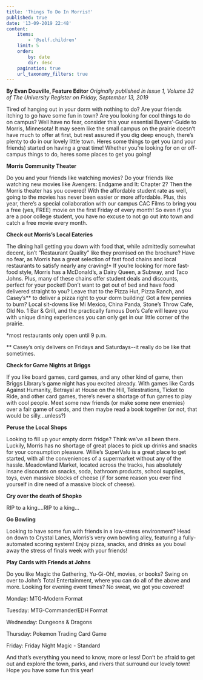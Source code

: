 ```yaml
---
title: 'Things To Do In Morris!'
published: true
date: '13-09-2019 22:48'
content:
    items:
        - '@self.children'
    limit: 5
    order:
        by: date
        dir: desc
    pagination: true
    url_taxonomy_filters: true
---
```


**By Evan Douville, Feature Editor** _Originally published in Issue 1, Volume 32 of The University Register on Friday, September 13, 2019_

Tired of hanging out in your dorm with nothing to do? Are your friends itching to go have some fun in town? Are you looking for cool things to do on campus? Well have no fear, consider this your essential Buyers’-Guide to Morris, Minnesota! It may seem like the small campus on the prairie doesn’t have much to offer at first, but rest assured if you dig deep enough, there’s plenty to do in our lovely little town. Heres some things to get you (and your friends) started on having a great time! Whether you’re looking for on or off-campus things to do, heres some places to get you going!

**Morris Community Theater**

Do you and your friends like watching movies? Do your friends like watching new movies like Avengers: Endgame and It: Chapter 2? Then the Morris theater has you covered! With the affordable student rate as well, going to the movies has never been easier or more affordable. Plus, this year, there’s a special collaboration with our campus CAC Films to bring you a free (yes, FREE) movie on the first Friday of every month! So even if you are a poor college student, you have no excuse to not go out into town and catch a free movie every month.

**Check out Morris’s Local Eateries**

The dining hall getting you down with food that, while admittedly somewhat decent, isn’t “Restaurant Quality” like they promised on the brochure? Have no fear, as Morris has a great selection of fast food chains and local restaurants to satisfy nearly any craving!* If you’re looking for more fast-food style, Morris has a McDonald’s, a Dairy Queen, a Subway, and Taco Johns. Plus, many of these chains offer student deals and discounts, perfect for your pocket! Don’t want to get out of bed and have food delivered straight to you? Leave that to the Pizza Hut, Pizza Ranch, and Casey’s** to deliver a pizza right to your dorm building! Got a few pennies to burn?
Local sit-downs like Mi Mexico, China Panda, Stone’s Throw Cafe, Old No. 1 Bar & Grill, and the practically famous Don’s Cafe will leave you with unique dining experiences you can only get in our little corner of the prairie. 

*most restaurants only open until 9 p.m.

** Casey’s only delivers on Fridays and Saturdays--it really do be like
that sometimes.

**Check for Game Nights at Briggs**

If you like board games, card games, and any other kind of game, then Briggs Library’s game night has you excited already. With games like Cards Against Humanity, Betrayal at House on the Hill, Telestrations, Ticket to Ride, and other card games, there’s never a shortage of fun games to play with cool people. Meet some new friends (or make some new enemies) over a fair game of cards, and then maybe read a book together (or not, that would be silly...unless?)

**Peruse the Local Shops**

Looking to fill up your empty dorm fridge? Think we’ve all been there. Luckily, Morris has no shortage of great places to pick up drinks and snacks for your consumption pleasure. Willie’s SuperValu is a great place to get started, with all the conveniences of a supermarket without any of the hassle. Meadowland Market, located across the tracks, has absolutely insane discounts on snacks, soda, bathroom products, school supplies, toys, even massive blocks of cheese (if for some reason you ever find yourself in dire need of a massive block of cheese).

**Cry over the death of Shopko**

RIP to a king....RIP to a king...

**Go Bowling**

Looking to have some fun with friends in a low-stress environment? Head on down to Crystal Lanes, Morris’s very own bowling alley, featuring a fully-automated scoring system! Enjoy pizza, snacks, and drinks as you bowl away the stress of finals week with your friends! 

**Play Cards with Friends at Johns** 

Do you like Magic the Gathering, Yu-Gi-Oh!, movies, or books? Swing on over to John’s Total Entertainment, where you can do all of the above and more. Looking for evening event times? No sweat, we got you covered! 

Monday: MTG-Modern Format

Tuesday: MTG-Commander/EDH Format

Wednesday: Dungeons & Dragons

Thursday: Pokemon Trading Card Game

Friday: Friday Night Magic - Standard

And that’s everything you need to know, more or less! Don’t be afraid to get out and explore the town, parks, and rivers that surround our lovely
town! Hope you have some fun this year!
